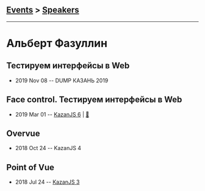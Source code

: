 ## [Events](../README.md) > [Speakers](../speakers.md)
---

# Альберт Фазуллин

## Тестируем интерфейсы в Web
- 2019 Nov 08 -- DUMP КАЗАНЬ 2019    
## Face control. Тестируем интерфейсы в Web
- 2019 Mar 01 -- [KazanJS 6](https://www.youtube.com/watch?v=hQn0vRUQY20)  | [:notebook:](https://docs.google.com/presentation/d/1ibq05jD4Rlwv-jaLxdYIG2-9aQNldAnt4ITgwd8ZPhk/edit#slide=id.p)  
## Overvue
- 2018 Oct 24 -- KazanJS 4    
## Point of Vue
- 2018 Jul 24 -- [KazanJS 3](https://www.youtube.com/watch?v=hyRVKDaYvTI)    
